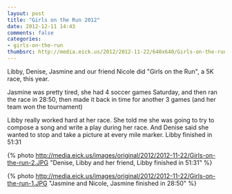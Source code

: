 ```yaml
---
layout: post
title: "Girls on the Run 2012"
date: 2012-12-11 14:43
comments: false
categories: 
- girls-on-the-run
thumbsrc: http://media.eick.us/2012/2012-11-22/640x640/Girls-on-the-run-2.JPG
---
```

Libby, Denise, Jasmine and our friend Nicole did "Girls on the Run", a 5K race, this year. 

Jasmine was pretty tired, she had 4 soccer games Saturday, and then ran the race in 28:50, then made it back in time for another 3 games (and her team won the tournament)

Libby really worked hard at her race.  She told me she was going to try to compose a song and write a play during her race.  And Denise said she wanted to stop and take a picture at every mile marker.  Libby finished in 51:31
 
{% photo http://media.eick.us/images/original/2012/2012-11-22/Girls-on-the-run-2.JPG "Denise, Libby and her friend, Libby finished in 51:31" %}


{% photo http://media.eick.us/images/original/2012/2012-11-22/Girls-on-the-run-1.JPG "Jasmine and Nicole, Jasmine finished in 28:50" %}


